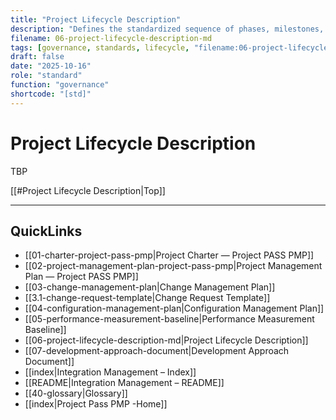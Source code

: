 ```yaml
---
title: "Project Lifecycle Description"
description: "Defines the standardized sequence of phases, milestones, and decision points that make up the project lifecycle."
filename: 06-project-lifecycle-description-md
tags: [governance, standards, lifecycle, "filename:06-project-lifecycle-description-md"]
draft: false
date: "2025-10-16"
role: "standard"
function: "governance"
shortcode: "[std]"
---
```

# Project Lifecycle Description

TBP

[[#Project Lifecycle Description|Top]]

---

## QuickLinks
- [[01-charter-project-pass-pmp|Project Charter — Project PASS PMP]]
- [[02-project-management-plan-project-pass-pmp|Project Management Plan — Project PASS PMP]]
- [[03-change-management-plan|Change Management Plan]]
- [[3.1-change-request-template|Change Request Template]]
- [[04-configuration-management-plan|Configuration Management Plan]]
- [[05-performance-measurement-baseline|Performance Measurement Baseline]]
- [[06-project-lifecycle-description-md|Project Lifecycle Description]]
- [[07-development-approach-document|Development Approach Document]]
- [[index|Integration Management – Index]]
- [[README|Integration Management – README]]
- [[40-glossary|Glossary]]
- [[index|Project Pass PMP -Home]]